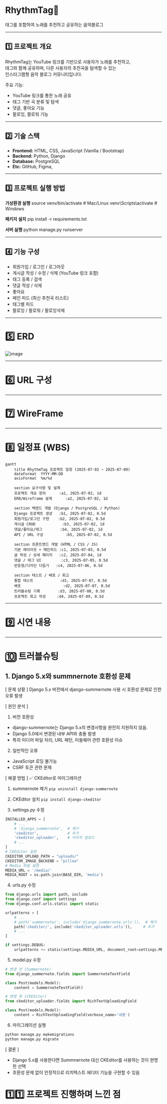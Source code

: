 # RhythmTag🕺
태그를 포함하여 노래를 추천하고 공유하는 음악블로그

---

## 1️⃣ 프로젝트 개요
RhythmTag는 YouTube 링크를 기반으로 사용자가 노래를 추천하고,  
태그와 함께 공유하며, 다른 사용자의 추천곡을 탐색할 수 있는  
인스타그램형 음악 블로그 커뮤니티입니다.

주요 기능:
- YouTube 링크를 통한 노래 공유
- 태그 기반 곡 분류 및 탐색
- 댓글, 좋아요 기능
- 팔로잉, 팔로워 기능
---

## 2️⃣ 기술 스택
- **Frontend:** HTML, CSS, JavaScript (Vanilla / Bootstrap)
- **Backend:** Python, Django
- **Database:** PostgreSQL
- **Etc:** GitHub, Figma,

---

## 3️⃣ 프로젝트 실행 방법
**가상환경 실행**
source venv/bin/activate  # Mac/Linux
venv\Scripts\activate  # Windows

**패키지 설치**
pip install -r requirements.txt

**서버 실행**
python manage.py runserver

--- 

## 4️⃣ 기능 구성
* 회원가입 / 로그인 / 로그아웃
* 게시글 작성 / 수정 / 삭제 (YouTube 링크 포함)
* 태그 등록 / 검색
* 댓글 작성 / 삭제
* 좋아요
* 메인 피드 (최신 추천곡 리스트)
* 태그별 피드
* 팔로잉 / 팔로워 / 팔로잉삭제

---

# 5️⃣ ERD
![image](https://github.com/user-attachments/assets/2c8e41ce-32a4-48fe-8c98-7a0579c18a01)


---

# 6️⃣ URL 구성

---

# 7️⃣ WireFrame

---

# 8️⃣ 일정표 (WBS)
```mermaid
gantt
    title RhythmTag 프로젝트 일정 (2025-07-02 ~ 2025-07-09)
    dateFormat  YYYY-MM-DD
    axisFormat  %m/%d

    section 요구사항 및 설계
    프로젝트 개요 정의      :a1, 2025-07-02, 1d
    ERD/Wireframe 설계      :a2, 2025-07-02, 1d

    section 백엔드 개발 (Django / PostgreSQL / Python)
    Django 프로젝트 생성   :b1, 2025-07-02, 0.5d
    회원가입/로그인 구현    :b2, 2025-07-02, 0.5d
    게시글 CRUD            :b3, 2025-07-02, 1d
    댓글/좋아요/태그        :b4, 2025-07-02, 1d
    API / URL 구성          :b5, 2025-07-02, 0.5d

    section 프론트엔드 개발 (HTML / CSS / JS)
    기본 레이아웃 + 메인피드 :c1, 2025-07-03, 0.5d
    글 작성 / 상세 페이지   :c2, 2025-07-04, 1d
    댓글 / 태그 UI         :c3, 2025-07-05, 0.5d
    반응형/디자인 다듬기   :c4, 2025-07-06, 0.5d

    section 테스트 / 배포 / 회고
    통합 테스트            :d1, 2025-07-07, 0.5d
    배포                   :d2, 2025-07-07, 0.5d
    트러블슈팅 기록        :d3, 2025-07-08, 0.5d
    프로젝트 회고 작성     :d4, 2025-07-09, 0.5d
```

---

# 9️⃣ 시연 내용

---

# 🔟 트러블슈팅
## 1. Django 5.x와 summnernote 호환성 문제
[ 문제 상황 ]
Django 5.x 버전에서 django-summernote 사용 시 호환성 문제로 인한 오류 발생

[ 원인 분석 ]
1. 버전 호환성
- django-summernote는 Django 5.x의 변경사항을 완전히 지원하지 않음.
- Django 5.0에서 변경된 내부 API와 충돌 발생
- 특히 미디어 파일 처리, URL 패턴, 미들웨어 관련 호환성 이슈
2. 일반적인 오류
- JavaScript 로딩 불가능
- CSRF 토큰 관련 문제

[ 해결 방법 ] 
✅ CKEditor로 마이그레이션
1. summernote 제거
``pip uninstall django-summernote``

2. CKEditor 설치
``pip install django-ckeditor``

3. settings.py 수정
```python
INSTALLED_APPS = [
    # ...
    # 'django_summernote',  # 제거
    'ckeditor',             # 추가
    'ckeditor_uploader',    # 이미지 업로드
    # ...
]
# CKEditor 설정
CKEDITOR_UPLOAD_PATH = "uploads/"
CKEDITOR_IMAGE_BACKEND = "pillow"
# Media 파일 설정
MEDIA_URL = '/media/'
MEDIA_ROOT = os.path.join(BASE_DIR, 'media')
```

4. urls.py 수정
```python
from django.urls import path, include
from django.conf import settings
from django.conf.urls.static import static

urlpatterns = [
    # ...
    # path('summernote/', include('django_summernote.urls')),  # 제거
    path('ckeditor/', include('ckeditor_uploader.urls')),     # 추가
    # ...
]

if settings.DEBUG:
    urlpatterns += static(settings.MEDIA_URL, document_root=settings.MEDIA_ROOT)
```

5. model.py 수정
```python
# 변경 전 (Summernote)
from django_summernote.fields import SummernoteTextField

class Post(models.Model):
    content = SummernoteTextField()

# 변경 후 (CKEditor)
from ckeditor_uploader.fields import RichTextUploadingField

class Post(models.Model):
    content = RichTextUploadingField(verbose_name='내용')
```

6. 마이그레이션 실행
```python
python manage.py makemigrations
python manage.py migrate
```

[ 결론 ] 
- Django 5.x를 사용한다면 Summnernote 대신 CKEditor를 사용하는 것이 현명한 선택
- 호환성 문제 없이 안정적으로 리치텍스트 에디터 기능을 구현할 수 있음

# 1️⃣1️⃣ 프로젝트 진행하며 느낀 점
